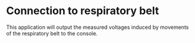 # Connection to respiratory belt

This application will output the measured voltages induced by movements of the respiratory belt to the console. 